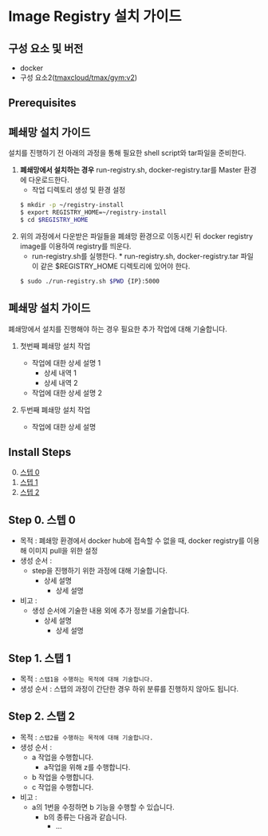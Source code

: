 # Image Registry 설치 가이드

## 구성 요소 및 버전
* docker
* 구성 요소2([tmaxcloud/tmax/gym:v2](https://hub.docker.com/gym/tags))

## Prerequisites
## 폐쇄망 설치 가이드
설치를 진행하기 전 아래의 과정을 통해 필요한 shell script와 tar파일을 준비한다.
1. **폐쇄망에서 설치하는 경우** run-registry.sh, docker-registry.tar를 Master 환경에 다운로드한다. 
    * 작업 디렉토리 생성 및 환경 설정
    ```bash
    $ mkdir -p ~/registry-install
    $ export REGISTRY_HOME=~/registry-install
    $ cd $REGISTRY_HOME
    ```
2. 위의 과정에서 다운받은 파일들을 폐쇄망 환경으로 이동시킨 뒤 docker registry image를 이용하여 registry를 띄운다.
    * run-registry.sh를 실행한다.
    	    * run-registry.sh, docker-registry.tar 파일이 같은 $REGISTRY_HOME 디렉토리에 있어야 한다.
    ```bash
    $ sudo ./run-registry.sh $PWD {IP}:5000
    ```
## 폐쇄망 설치 가이드
폐쇄망에서 설치를 진행해야 하는 경우 필요한 추가 작업에 대해 기술합니다.
1. 첫번째 폐쇄망 설치 작업
    * 작업에 대한 상세 설명 1
	    * 상세 내역 1
		* 상세 내역 2
    * 작업에 대한 상세 설명 2

2. 두번째 폐쇄망 설치 작업
    * 작업에 대한 상세 설명 

## Install Steps
0. [스텝 0](https://스텝_0로_바로_가기_위한_링크)
1. [스텝 1](https://스텝_1로_바로_가기_위한_링크)
2. [스텝 2](https://스텝_2로_바로_가기_위한_링크)

## Step 0. 스텝 0
* 목적 : 폐쇄망 환경에서 docker hub에 접속할 수 없을 때, docker registry를 이용해 이미지 pull을 위한 설정
* 생성 순서 : 
    * step을 진행하기 위한 과정에 대해 기술합니다.
	    * 상세 설명
		    * 상세 설명
* 비고 :
    * 생성 순서에 기술한 내용 외에 추가 정보를 기술합니다.
	    * 상세 설명
		    * 상세 설명

## Step 1. 스탭 1
* 목적 : `스탭1을 수행하는 목적에 대해 기술합니다.`
* 생성 순서 : 스탭의 과정이 간단한 경우 하위 분류를 진행하지 않아도 됩니다.

## Step 2. 스탭 2
* 목적 : `스탭2를 수행하는 목적에 대해 기술합니다.`
* 생성 순서 : 
    * a 작업을 수행합니다.
	    * a작업을 위해 z를 수행합니다.
    * b 작업을 수행합니다.
	* c 작업을 수행합니다.
* 비고 :
    * a의 1번을 수정하면 b 기능을 수행할 수 있습니다.
	    * b의 종류는 다음과 같습니다.
		    * ...

